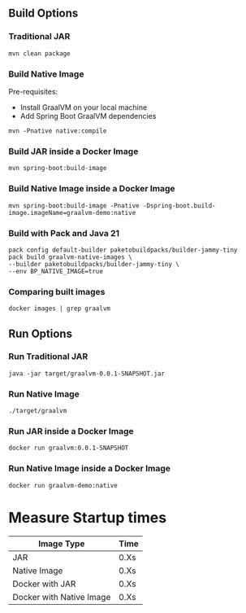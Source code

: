 ## Build Options

### Traditional JAR
```mvn clean package```

### Build Native Image
Pre-requisites:
- Install GraalVM on your local machine
- Add Spring Boot GraalVM dependencies

```mvn -Pnative native:compile```

### Build JAR inside a Docker Image
```mvn spring-boot:build-image```

### Build Native Image inside a Docker Image
```mvn spring-boot:build-image -Pnative -Dspring-boot.build-image.imageName=graalvm-demo:native```

### Build with Pack and Java 21
```
pack config default-builder paketobuildpacks/builder-jammy-tiny
pack build graalvm-native-images \
--builder paketobuildpacks/builder-jammy-tiny \
--env BP_NATIVE_IMAGE=true
```

### Comparing built images
```docker images | grep graalvm```

## Run Options

### Run Traditional JAR
```java -jar target/graalvm-0.0.1-SNAPSHOT.jar```

### Run Native Image
```./target/graalvm```

### Run JAR inside a Docker Image
```docker run graalvm:0.0.1-SNAPSHOT```

### Run Native Image inside a Docker Image
```docker run graalvm-demo:native```

# Measure Startup times
| Image Type   | Time |
|--------------|------|
| JAR          | 0.Xs |
| Native Image | 0.Xs |
| Docker with JAR  | 0.Xs |
| Docker with Native Image  | 0.Xs |